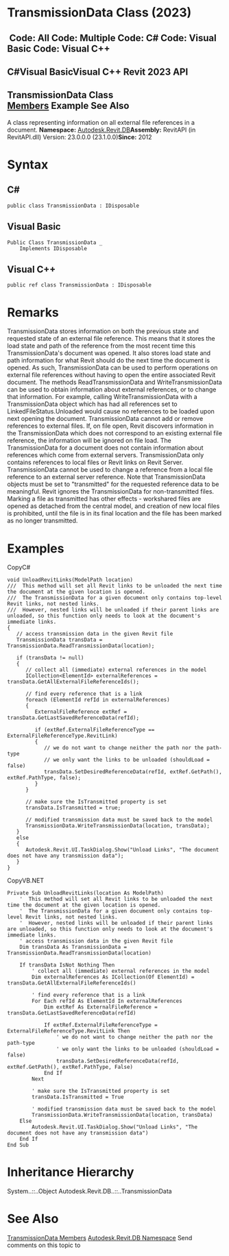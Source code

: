 # TransmissionData Class (2023)

﻿
 Code: All Code: Multiple Code: C# Code: Visual Basic Code: Visual C++   
---  
C#Visual BasicVisual C++
Revit 2023 API  
---  
TransmissionData Class  
[Members](31999f17-cdb5-a95f-483a-de53658970a7.md "TransmissionData Members") Example See Also  
---  
A class representing information on all external file references in a document. 
**Namespace:** [Autodesk.Revit.DB](87546ba7-461b-c646-cbb1-2cb8f5bff8b2.md "Autodesk.Revit.DB Namespace")**Assembly:** RevitAPI (in RevitAPI.dll) Version: 23.0.0.0 (23.1.0.0)**Since:** 2012 
# Syntax
C#  
---  
```text
public class TransmissionData : IDisposable
```
  
Visual Basic  
---  
```text
Public Class TransmissionData _
	Implements IDisposable
```
  
Visual C++  
---  
```text
public ref class TransmissionData : IDisposable
```
  
# Remarks
TransmissionData stores information on both the previous state and requested state of an external file reference. This means that it stores the load state and path of the reference from the most recent time this TransmissionData's document was opened. It also stores load state and path information for what Revit should do the next time the document is opened. 
As such, TransmissionData can be used to perform operations on external file references without having to open the entire associated Revit document. The methods ReadTransmissionData and WriteTransmissionData can be used to obtain information about external references, or to change that information. For example, calling WriteTransmissionData with a TransmissionData object which has had all references set to LinkedFileStatus.Unloaded would cause no references to be loaded upon next opening the document.
TransmissionData cannot add or remove references to external files. If, on file open, Revit discovers information in the TransmissionData which does not correspond to an existing external file reference, the information will be ignored on file load.
The TransmissionData for a document does not contain information about references which come from external servers. TransmissionData only contains references to local files or Revit links on Revit Server. TransmissionData cannot be used to change a reference from a local file reference to an external server reference.
Note that TransmissionData objects must be set to "transmitted" for the requested reference data to be meaningful. Revit ignores the TransmissionData for non-transmitted files. Marking a file as transmitted has other effects - workshared files are opened as detached from the central model, and creation of new local files is prohibited, until the file is in its final location and the file has been marked as no longer transmitted. 
# Examples
CopyC#
```text
void UnloadRevitLinks(ModelPath location)
///  This method will set all Revit links to be unloaded the next time the document at the given location is opened. 
///  The TransmissionData for a given document only contains top-level Revit links, not nested links.
///  However, nested links will be unloaded if their parent links are unloaded, so this function only needs to look at the document's immediate links. 
{
   // access transmission data in the given Revit file
   TransmissionData transData = TransmissionData.ReadTransmissionData(location);

   if (transData != null)
   {
      // collect all (immediate) external references in the model
      ICollection<ElementId> externalReferences = transData.GetAllExternalFileReferenceIds();

      // find every reference that is a link
      foreach (ElementId refId in externalReferences)
      {
         ExternalFileReference extRef = transData.GetLastSavedReferenceData(refId);

         if (extRef.ExternalFileReferenceType == ExternalFileReferenceType.RevitLink)
         {
            // we do not want to change neither the path nor the path-type
            // we only want the links to be unloaded (shouldLoad = false)
            transData.SetDesiredReferenceData(refId, extRef.GetPath(), extRef.PathType, false);
         }
      }

      // make sure the IsTransmitted property is set 
      transData.IsTransmitted = true;

      // modified transmission data must be saved back to the model
      TransmissionData.WriteTransmissionData(location, transData);
   }
   else
   {
      Autodesk.Revit.UI.TaskDialog.Show("Unload Links", "The document does not have any transmission data");
   }
}
```

CopyVB.NET
```text
Private Sub UnloadRevitLinks(location As ModelPath)
    '  This method will set all Revit links to be unloaded the next time the document at the given location is opened. 
    '  The TransmissionData for a given document only contains top-level Revit links, not nested links.
    '  However, nested links will be unloaded if their parent links are unloaded, so this function only needs to look at the document's immediate links. 
    ' access transmission data in the given Revit file
    Dim transData As TransmissionData = TransmissionData.ReadTransmissionData(location)

    If transData IsNot Nothing Then
        ' collect all (immediate) external references in the model
        Dim externalReferences As ICollection(Of ElementId) = transData.GetAllExternalFileReferenceIds()

        ' find every reference that is a link
        For Each refId As ElementId In externalReferences
            Dim extRef As ExternalFileReference = transData.GetLastSavedReferenceData(refId)

            If extRef.ExternalFileReferenceType = ExternalFileReferenceType.RevitLink Then
                ' we do not want to change neither the path nor the path-type
                ' we only want the links to be unloaded (shouldLoad = false)
                transData.SetDesiredReferenceData(refId, extRef.GetPath(), extRef.PathType, False)
            End If
        Next

        ' make sure the IsTransmitted property is set 
        transData.IsTransmitted = True

        ' modified transmission data must be saved back to the model
        TransmissionData.WriteTransmissionData(location, transData)
    Else
        Autodesk.Revit.UI.TaskDialog.Show("Unload Links", "The document does not have any transmission data")
    End If
End Sub
```

# Inheritance Hierarchy
System..::..Object Autodesk.Revit.DB..::..TransmissionData
# See Also
[TransmissionData Members](31999f17-cdb5-a95f-483a-de53658970a7.md "TransmissionData Members")
[Autodesk.Revit.DB Namespace](87546ba7-461b-c646-cbb1-2cb8f5bff8b2.md "Autodesk.Revit.DB Namespace")
Send comments on this topic to 